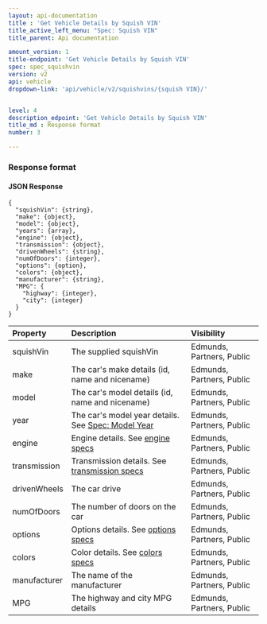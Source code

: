 ```yaml
---
layout: api-documentation
title : 'Get Vehicle Details by Squish VIN'
title_active_left_menu: "Spec: Squish VIN"
title_parent: Api documentation

amount_version: 1
title-endpoint: 'Get Vehicle Details by Squish VIN'
spec: spec_squishvin
version: v2
api: vehicle
dropdown-link: 'api/vehicle/v2/squishvins/{squish VIN}/'


level: 4
description_edpoint: 'Get Vehicle Details by Squish VIN'
title_md : Response format
number: 3

---
```


### Response format

#### JSON Response

	{
	  "squishVin": {string},
	  "make": {object},
	  "model": {object},
	  "years": {array},
	  "engine": {object},
	  "transmission": {object},
	  "drivenWheels": {string},
	  "numOfDoors": {integer},
	  "options": {option},
	  "colors": {object},
	  "manufacturer": {string},
	  "MPG": {
	    "highway": {integer},
	    "city": {integer}
	  }
	}


| Property      				| Description                         					                                                                    | Visibility                |
|:------------------------------|:-------------------------------------------------------------------------------------------------------------|:------------------------- |
| squishVin		    			| The supplied squishVin								                                                                               | Edmunds, Partners, Public |
| make		    				| The car's make details (id, name and nicename)			                                                            | Edmunds, Partners, Public |
| model							| The car's model details (id, name and nicename)			                                                           | Edmunds, Partners, Public |
| year	  						| The car's model year details. See [Spec: Model Year](/api-documentation/vehicle/spec_model_year/v3/)		       | Edmunds, Partners, Public |
| engine		    			| Engine details. See [engine specs](/api-documentation/vehicle/spec_engine_and_transmission/v2/)	             | Edmunds, Partners, Public |
| transmission					| Transmission details. See [transmission specs](/api-documentation/vehicle/spec_engine_and_transmission/v2/)	 | Edmunds, Partners, Public |
| drivenWheels	    			| The car drive								                                                                                        | Edmunds, Partners, Public |
| numOfDoors	    			| The number of doors on the car									                                                                      | Edmunds, Partners, Public |
| options					    | Options details. See [options specs](/api-documentation/vehicle/spec_colors_and_options/v3/)		               | Edmunds, Partners, Public |
| colors						| Color details. See [colors specs](/api-documentation/vehicle/spec_colors_and_options/v3/)					               | Edmunds, Partners, Public |
| manufacturer				    | The name of the manufacturer					                                                                            | Edmunds, Partners, Public |
| MPG						    | The highway and city MPG details					                                                                        | Edmunds, Partners, Public |


